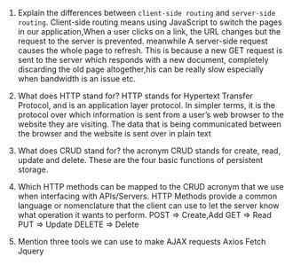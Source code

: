 1.  Explain the differences between `client-side routing` and `server-side routing`.
    Client-side routing means using JavaScript to switch the pages in our application,When a user clicks on a link, the URL changes but the request to the server is prevented. 
    meanwhile A server-side request causes the whole page to refresh. This is because a new GET request is sent to the server which responds with a new document, completely discarding the old page altogether,his can be really slow especially when bandwidth is an issue etc.

2.  What does HTTP stand for?
    HTTP stands for Hypertext Transfer Protocol, and is an application layer protocol. In simpler terms, it is the protocol over which information is sent from a user’s web browser to the website they are visiting. The data that is being communicated between the browser and the website is sent over in plain text

3.  What does CRUD stand for?
    the acronym CRUD stands for create, read, update and delete. These are the four basic functions of persistent storage.
    
4.  Which HTTP methods can be mapped to the CRUD acronym that we use when interfacing with APIs/Servers.
    HTTP Methods provide a common language or nomenclature that the client can use to let the server know what operation it wants to perform.
    POST => Create,Add
    GET => Read
    PUT => Update
    DELETE => Delete

5.  Mention three tools we can use to make AJAX requests
    Axios
    Fetch
    Jquery
